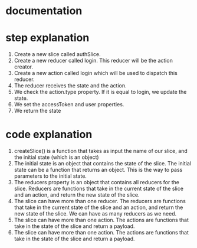 # documentation
# step explanation

1. Create a new slice called authSlice.
2. Create a new reducer called login. This reducer will be the action creator.
3. Create a new action called login which will be used to dispatch this reducer.
4. The reducer receives the state and the action.
5. We check the action.type property. If it is equal to login, we update the state.
6. We set the accessToken and user properties.
7. We return the state

# code explanation
1. createSlice() is a function that takes as input the name of our slice, 
and the initial state (which is an object)
2. The initial state is an object that contains the state of the slice. 
The initial state can be a function that returns an object. This is the 
way to pass parameters to the initial state.
3. The reducers property is an object that contains all reducers for the slice. 
Reducers are functions that take in the current state of the slice and an action, 
and return the new state of the slice.
4. The slice can have more than one reducer. The reducers are functions that take in the 
current state of the slice and an action, and return the new state of the slice. 
We can have as many reducers as we need.
5. The slice can have more than one action. The actions are functions that take in the 
state of the slice and return a payload.
6. The slice can have more than one action. The actions are functions that take in the 
state of the slice and return a payload.